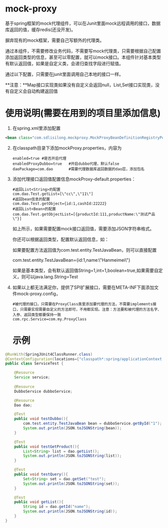 # mock-proxy
基于spring框架的mock代理组件，可以在Junit里面mock远程调用的接口，数据库返回的值，缓存redis(还没开发)。

摒弃现有的mock框架，需要自己写额外的代理类。

通过本组件，不需要修改业务代码，不需要写mock代理类，只需要根据自己配置添加返回类型的信息，甚至可以零配置，就可以mock接口。本组件针对基本类型有默认返回值，如果是自定义类，会递归查找字段进行赋值。

通过以下配置，只需要在junit里面调用自己本地的接口一样。

**注意：**Map接口实现类如果没有自定义会返回null，List,Set接口实现类，没有自定义会自动构建返回值

# 使用说明(需要在用到的项目里添加信息)
1. 在spring.xml里添加配置
```xml
<bean class="com.sdlisilong.mockproxy.MockProxyBeanDefinitionRegistryPostProcessor"/>
```


2. 在classpath目录下添加mockProxy.properties，内容为

   ```properties
   enabled=true #是否开启代理
   enabledProxyDubbo=true   #开启dubbo代理，默认false
   daoPackage=com.dao       #需要代理数据库返回数据的dao层，添加包名
   ```

3. 添加代理接口返回值配置信息mockProxy-default.properties：

   ```properties
   #返回List<String>的配置
   com.dao.Test.getList=[\"cc\",\"11\"]
   #返回bean信息的配置
   com.dao.Test.getObject={id:1,cashId:22222}
   #返回List<Bean>的配置
   com.dao.Test.getObjectList=[{productId:111,productName:\"测试产品\"}]
   ```

   如上所示，如果需要配置mock接口返回值，需要添加JSON字符串格式。

   你还可以根据返回类型，配置默认返回信息，如：

   如果要配置方法返回值为com.test.entity.TestJavaBean，则可以直接配置

   com.test.entity.TestJavaBean={id:1,name:\\"Hanmeimei\\"}

   如果是基本类型，会有默认返回值String=1,int=1,boolean=true,如果需要自定义，则可以java.lang.String=Test

4. 如果以上都无法满足你，提供了SPI扩展接口，需要在META-INF下面添加文件mock-proxy.config，

   ```
   #被代理的接口，只需要在ProxyClass类里添加要代理的方法，不需要implements接口，只需要实现需要自定义的方法即可，不用都实现。注意：方法要和被代理的方法名字、入参、返回类型都要保持一致
   com.rpc.Service=com.my.ProxyClass
   ```

   # 示例

```java
@RunWith(SpringJUnit4ClassRunner.class)
@ContextConfiguration(locations={"classpath*:spring/applicationContext.xml"})
public class ServiceTest {

    @Resource
    Service service;
    
    @Resource
    DubboService dubboService;

    @Resource
    Dao dao;

    @Test
    public void testDubbo(){
        com.test.entity.TestJavaBean bean = dubboService.getById("1");
        System.out.println(JSON.toJSONString(bean));
    }

    @Test
    public void testGetProduct(){
        List<String> list = dao.getList();
        System.out.println(JSON.toJSONString(list));
    }

    @Test
    public void testQuery(){
        Set<String> set = dao.getSet("test");
        System.out.println(JSON.toJSONString(set));
    }

    @Test
    public void getList(){
        String id = dao.getId("name");
        System.out.println(JSON.toJSONString(id));
    }
}
```

